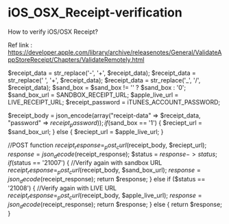 # iOS_OSX_Receipt-verification
How to verify iOS/OSX Receipt?

Ref link : https://developer.apple.com/library/archive/releasenotes/General/ValidateAppStoreReceipt/Chapters/ValidateRemotely.html

$receipt_data = str_replace('-', '+', $receipt_data);
$receipt_data = str_replace(' ', '+', $receipt_data);
$receipt_data = str_replace('_', '/', $receipt_data);
$sand_box = $sand_box != '' ? $sand_box : '0';
$sand_box_url = SANDBOX_RECEIPT_URL;
$apple_live_url = LIVE_RECEIPT_URL;
$receipt_password = iTUNES_ACCOUNT_PASSWORD;

$receipt_body = json_encode(array("receipt-data" => $receipt_data, "password" => $receipt_password));
if ($sand_box == '1') {
    $reciept_url = $sand_box_url;
} else {
    $reciept_url = $apple_live_url;
}

//POST function
$receipt_response = _post_curl($receipt_body, $reciept_url);
$response = json_decode($receipt_response);
$status = $response->status;
if ($status == '21007') { //Verify again with sandbox URL
    $receipt_response = _post_curl($receipt_body, $sand_box_url);
    $response = json_decode($receipt_response);
    return $response;
} else if ($status == '21008') { //Verify again with LIVE URL
    $receipt_response = _post_curl($receipt_body, $apple_live_url);
    $response = json_decode($receipt_response);
    return $response;
} else {
    return $response;
}
